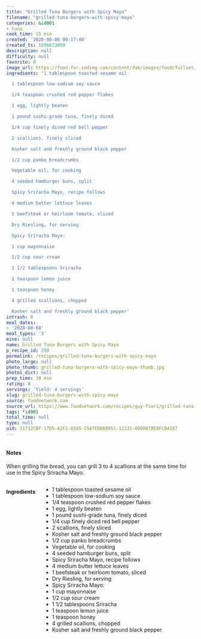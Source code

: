```yaml
---
title: "Grilled Tuna Burgers with Spicy Mayo"
filename: "grilled-tuna-burgers-with-spicy-mayo"
categories: &id001
- tuna
cook_time: 15 min
created: '2020-08-06 00:17:40'
created_ts: 1596673060
description: null
difficulty: null
favorite: 0
image_url: https://food.fnr.sndimg.com/content/dam/images/food/fullset/2012/1/19/0/GI1108H_grilled-tuna-burgers-with-spicy-mayo_s4x3.jpg.rend.hgtvcom.826.620.suffix/1371603434169.jpeg
ingredients: '1 tablespoon toasted sesame oil

  1 tablespoon low-sodium soy sauce

  1/4 teaspoon crushed red pepper flakes

  1 egg, lightly beaten

  1 pound sushi-grade tuna, finely diced

  1/4 cup finely diced red bell pepper

  2 scallions, finely sliced

  Kosher salt and freshly ground black pepper

  1/2 cup panko breadcrumbs

  Vegetable oil, for cooking

  4 seeded hamburger buns, split

  Spicy Sriracha Mayo, recipe follows

  4 medium butter lettuce leaves

  1 beefsteak or heirloom tomato, sliced

  Dry Riesling, for serving

  Spicy Sriracha Mayo:

  1 cup mayonnaise

  1/2 cup sour cream

  1 1/2 tablespoons Sriracha

  1 teaspoon lemon juice

  1 teaspoon honey

  4 grilled scallions, chopped

  Kosher salt and freshly ground black pepper'
intrash: 0
meal_dates:
- '2020-08-08'
meal_types: '3'
mine: null
name: Grilled Tuna Burgers with Spicy Mayo
p_recipe_id: 290
permalink: /recipes/grilled-tuna-burgers-with-spicy-mayo
photo_large: null
photo_thumb: grilled-tuna-burgers-with-spicy-mayo-thumb.jpg
photos_dict: null
prep_time: 30 min
rating: 0
servings: 'Yield: 4 servings'
slug: grilled-tuna-burgers-with-spicy-mayo
source: foodnetwork.com
source_url: https://www.foodnetwork.com/recipes/guy-fieri/grilled-tuna-burgers-with-spicy-mayo-recipe-2119501
tags: *id001
total_time: null
type: null
uid: 31732CBF-17D5-42F2-8585-C5A7EDB68051-12333-0000078E0FCB4187
---
```

<div class="large-8 medium-7 columns" id="writeup">		<div id="notes"><h4>Notes</h4>
<div class="box box-notes"><p>When grilling the bread, you can grill 3 to 4 scallions at the same time for use in the Spicy Sriracha Mayo.</p>
</div></div>	</div><!-- #writeup -->
</div><!-- #row-one -->
<div class="row" id="row-two">	<div class="medium-4 small-5 columns" id="ingredients"><h4>Ingredients</h4><div class="box box-ingredients content"><ul>
<li>1 tablespoon toasted sesame oil</li>
<li>1 tablespoon low-sodium soy sauce</li>
<li>1/4 teaspoon crushed red pepper flakes</li>
<li>1 egg, lightly beaten</li>
<li>1 pound sushi-grade tuna, finely diced</li>
<li>1/4 cup finely diced red bell pepper</li>
<li>2 scallions, finely sliced</li>
<li>Kosher salt and freshly ground black pepper</li>
<li>1/2 cup panko breadcrumbs</li>
<li>Vegetable oil, for cooking</li>
<li>4 seeded hamburger buns, split</li>
<li>Spicy Sriracha Mayo, recipe follows</li>
<li>4 medium butter lettuce leaves</li>
<li>1 beefsteak or heirloom tomato, sliced</li>
<li>Dry Riesling, for serving</li>
<li>Spicy Sriracha Mayo:</li>
<li>1 cup mayonnaise</li>
<li>1/2 cup sour cream</li>
<li>1 1/2 tablespoons Sriracha</li>
<li>1 teaspoon lemon juice</li>
<li>1 teaspoon honey</li>
<li>4 grilled scallions, chopped</li>
<li>Kosher salt and freshly ground black pepper</li>
</ul>
</div>	</div>	<div class="medium-6 small-7 columns" id="directions">	</div>